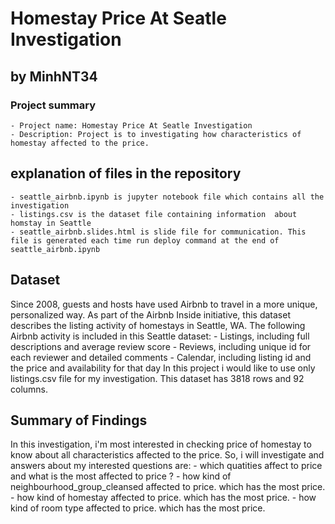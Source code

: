 # Homestay Price At Seatle Investigation
## by MinhNT34

### Project summary
    - Project name: Homestay Price At Seatle Investigation
    - Description: Project is to investigating how characteristics of homestay affected to the price.

## explanation of files in the repository
    - seattle_airbnb.ipynb is jupyter notebook file which contains all the investigation
    - listings.csv is the dataset file containing information  about homstay in Seattle
    - seattle_airbnb.slides.html is slide file for communication. This file is generated each time run deploy command at the end of seattle_airbnb.ipynb


## Dataset

Since 2008, guests and hosts have used Airbnb to travel in a more unique, personalized way. As part of the Airbnb Inside initiative, this dataset describes the listing activity of homestays in Seattle, WA. The following Airbnb activity is included in this Seattle dataset:
    - Listings, including full descriptions and average review score
    - Reviews, including unique id for each reviewer and detailed comments
    - Calendar, including listing id and the price and availability for that day
In this project i would like to use only listings.csv file for my investigation. This dataset has 3818 rows and 92 columns.


## Summary of Findings

In this investigation, i'm most interested in checking price of homestay to know about all characteristics affected to the price. So, i will investigate and answers about my interested questions are:
    - which quatities affect to price and what is the most affected to price ?
    - how kind of neighbourhood_group_cleansed affected to price. which has the most price.
    - how kind of homestay affected to price. which has the most price.
    - how kind of room type affected to price. which has the most price.